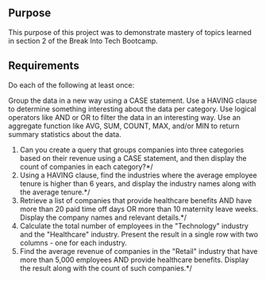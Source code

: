 ## Purpose
This purpose of this project was to demonstrate mastery of topics learned in section 2 of the Break Into Tech Bootcamp.

## Requirements
Do each of the following at least once:

Group the data in a new way using a CASE statement.
Use a HAVING clause to determine something interesting about the data per category.
Use logical operators like AND or OR to filter the data in an interesting way.
Use an aggregate function like AVG, SUM, COUNT, MAX, and/or MIN to return summary statistics about the data.

1. Can you create a query that groups companies into three categories based on their revenue using a CASE statement, and then display the count of companies in each category?*/
2. Using a HAVING clause, find the industries where the average employee tenure is higher than 6 years, and display the industry names along with the average tenure.*/
3. Retrieve a list of companies that provide healthcare benefits AND have more than 20 paid time off days OR more than 10 maternity leave weeks. Display the company names and relevant details.*/
4. Calculate the total number of employees in the "Technology" industry and the "Healthcare" industry. Present the result in a single row with two columns - one for each industry.
5. Find the average revenue of companies in the "Retail" industry that have more than 5,000 employees AND provide healthcare benefits. Display the result along with the count of such companies.*/
